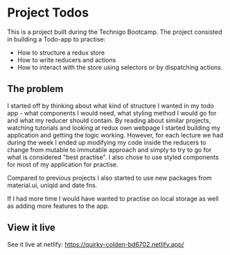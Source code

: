 # Project Todos
This is a project built during the Technigo Bootcamp. The project consisted in building a Todo-app to practise:
- How to structure a redux store
- How to write reducers and actions
- How to interact with the store using selectors or by dispatching actions. 

## The problem
I started off by thinking about what kind of structure I wanted in my todo app - what components I would need, what styling method I would go for and what my reducer should contain. 
By reading about similar projects, watching tutorials and looking at redux own webpage I started building my application and getting the logic working. 
However, for each lecture we had during the week I ended up modifying my code inside the reducers to change from mutable to immutable approach and simply to try to go for what is considered "best practise".
I also chose to use styled components for most of my application for practise. 

Compared to previous projects I also started to use new packages from material.ui, uniqid and date fns.

If I had more time I would have wanted to practise on local storage as well as adding more features to the app. 
## View it live

See it live at netlify: https://quirky-colden-bd6702.netlify.app/
